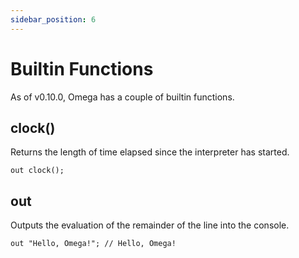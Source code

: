 ```yaml
---
sidebar_position: 6
---
```


# Builtin Functions

As of v0.10.0, Omega has a couple of builtin functions.

## clock()

Returns the length of time elapsed since the interpreter has started.

```omega
out clock();
```

## out

Outputs the evaluation of the remainder of the line into the console.

```omega
out "Hello, Omega!"; // Hello, Omega!
```
